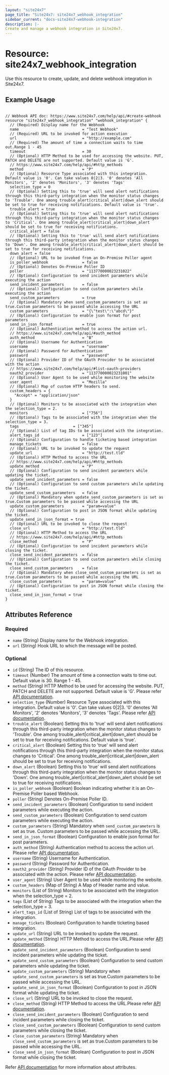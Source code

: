 ```yaml
---
layout: "site24x7"
page_title: "Site24x7: site24x7_webhook_integration"
sidebar_current: "docs-site24x7-webhook-integration"
description: |-
Create and manage a webhook integration in Site24x7.
---
```


# Resource: site24x7\_webhook\_integration

Use this resource to create, update, and delete webhook integration in Site24x7.

## Example Usage

```hcl

// Webhook API doc: https://www.site24x7.com/help/api/#create-webhook
resource "site24x7_webhook_integration" "webhook_integration" {
  // (Required) Display name for the Webhook
  name                            = "Test Webhook"
  // (Required) URL to be invoked for action execution
  url                             = "http://example.com"
  // (Required) The amount of time a connection waits to time out.Range 1 - 45
  timeout                         = 30
  // (Optional) HTTP Method to be used for accessing the website. PUT, PATCH and DELETE are not supported. Default value is 'G'.
  // https://www.site24x7.com/help/api/#http_methods
  method                          = "P"
  // (Optional) Resource Type associated with this integration. Default value is '0'. Can take values 0|2|3. '0' denotes 'All Monitors', '2' denotes 'Monitors', '3' denotes 'Tags'
  selection_type = 0
  // (Optional) Setting this to 'true' will send alert notifications through this third-party integration when the monitor status changes to 'Trouble'. One among trouble_alert|critical_alert|down_alert should be set to true for receiving notifications. Default value is 'true'.
  trouble_alert = true
  // (Optional) Setting this to 'true' will send alert notifications through this third-party integration when the monitor status changes to 'Critical'. One among trouble_alert|critical_alert|down_alert should be set to true for receiving notifications.
  critical_alert = false
  // (Optional) Setting this to 'true' will send alert notifications through this third-party integration when the monitor status changes to 'Down'. One among trouble_alert|critical_alert|down_alert should be set to true for receiving notifications.
  down_alert = false
  // (Optional) URL to be invoked from an On-Premise Poller agent
  is_poller_webhook               = false
  // (Optional) Denotes On-Premise Poller ID
  poller                          = "113770000023231022"
  // (Optional) Configuration to send incident parameters while executing the action
  send_incident_parameters        = false
  // (Optional) Configuration to send custom parameters while executing the action
  send_custom_parameters          = true
  // (Optional) Mandatory when send_custom_parameters is set as true.Custom parameters to be passed while accessing the URL
  custom_parameters               = "{\"test\":\"abcd\"}"
  // (Optional) Configuration to enable json format for post parameters
  send_in_json_format             = true
  // (Optional) Authentication method to access the action url.
  // https://www.site24x7.com/help/api/#auth_method
  auth_method                     = "B"
  // (Optional) Username for Authentication
  username                        = "username"
  // (Optional) Password for Authentication
  password                        = "password"
  // (Optional) Provider ID of the OAuth Provider to be associated with the action
  // https://www.site24x7.com/help/api/#list-oauth-providers
  oauth2_provider                 = "113770000023231001"
  // (Optional) User Agent to be used while monitoring the website
  user_agent                      = "Mozilla"
  // (Optional) Map of custom HTTP headers to send.
  custom_headers = {
    "Accept" = "application/json"
  }
  // (Optional) Monitors to be associated with the integration when the selection_type = 2.
  monitors                        = ["756"]
  // (Optional) Tags to be associated with the integration when the selection_type = 3.
  tags                        = ["345"]
  // (Optional) List of tag IDs to be associated with the integration.
  alert_tags_id                   = ["123"]
  // (Optional) Configuration to handle ticketing based integration
  manage_tickets                  = false
  // (Optional) URL to be invoked to update the request
  update_url                      = "http://test.tld"
  // (Optional) HTTP Method to access the URL
  // https://www.site24x7.com/help/api/#http_methods
  update_method                   = "P"
  // (Optional) Configuration to send incident parameters while updating the ticket.
  update_send_incident_parameters = false
  // (Optional) Configuration to send custom parameters while updating the ticket.
  update_send_custom_parameters   = false
  // (Optional) Mandatory when update_send_custom_parameters is set as true.Custom parameters to be passed while accessing the URL
  update_custom_parameters        = "param=value"
  // (Optional) Configuration to post in JSON format while updating the ticket.
  update_send_in_json_format = true
  // (Optional) URL to be invoked to close the request
  close_url                       = "http://test.tld"
  // (Optional) HTTP Method to access the URL
  // https://www.site24x7.com/help/api/#http_methods
  close_method                    = "P"
  // (Optional) Configuration to send incident parameters while closing the ticket.
  close_send_incident_parameters  = false
  // (Optional) Configuration to send custom parameters while closing the ticket.
  close_send_custom_parameters    = false
  // (Optional) Mandatory when close_send_custom_parameters is set as true.Custom parameters to be passed while accessing the URL
  close_custom_parameters         = "param=value"
  // (Optional) Configuration to post in JSON format while closing the ticket.
  close_send_in_json_format = true
}

```

## Attributes Reference

### Required

* `name` (String) Display name for the Webhook integration.
* `url` (String) Hook URL to which the message will be posted.

### Optional

* `id` (String) The ID of this resource.
* `timeout` (Number) The amount of time a connection waits to time out. Default value is 30. Range 1 - 45.
* `method` (String) HTTP Method to be used for accessing the website. PUT, PATCH and DELETE are not supported. Default value is 'G'. Please refer [API documentation](https://www.site24x7.com/help/api/#http_methods).
* `selection_type` (Number) Resource Type associated with this integration. Default value is '0'. Can take values 0|2|3. '0' denotes 'All Monitors', '2' denotes 'Monitors', '3' denotes 'Tags'. Please refer [API documentation](https://www.site24x7.com/help/api/#resource_type_constants).
* `trouble_alert` (Boolean) Setting this to 'true' will send alert notifications through this third-party integration when the monitor status changes to 'Trouble'. One among trouble_alert|critical_alert|down_alert should be set to true for receiving notifications.  Default value is 'true'.
* `critical_alert` (Boolean) Setting this to 'true' will send alert notifications through this third-party integration when the monitor status changes to 'Critical'. One among trouble_alert|critical_alert|down_alert should be set to true for receiving notifications.
* `down_alert` (Boolean) Setting this to 'true' will send alert notifications through this third-party integration when the monitor status changes to 'Down'. One among trouble_alert|critical_alert|down_alert should be set to true for receiving notifications.
* `is_poller_webhook` (Boolean) Boolean indicating whether it is an On-Premise Poller based Webhook.
* `poller` (String) Denotes On-Premise Poller ID.
* `send_incident_parameters` (Boolean) Configuration to send incident parameters while executing the action.
* `send_custom_parameters` (Boolean) Configuration to send custom parameters while executing the action.
* `custom_parameters` (String) Mandatory when `send_custom_parameters` is set as true. Custom parameters to be passed while accessing the URL.
* `send_in_json_format` (Boolean) Configuration to enable json format for post parameters.
* `auth_method` (String) Authentication method to access the action url. Please refer [API documentation](https://www.site24x7.com/help/api/#auth_method).
* `username` (String) Username for Authentication.
* `password` (String) Password for Authentication.
* `oauth2_provider` (String) Provider ID of the OAuth Provider to be associated with the action. Please refer [API documentation](https://www.site24x7.com/help/api/#list-oauth-providers).
* `user_agent` (String) User Agent to be used while monitoring the website.
* `custom_headers` (Map of String) A Map of Header name and value.
* `monitors` (List of String) Monitors to be associated with the integration when the selection_type = 2.
* `tags` (List of String) Tags to be associated with the integration when the selection_type = 3.
* `alert_tags_id` (List of String) List of tags to be associated with the integration.
* `manage_tickets` (Boolean) Configuration to handle ticketing based integration.
* `update_url` (String) URL to be invoked to update the request.
* `update_method` (String) HTTP Method to access the URL.Please refer [API documentation](https://www.site24x7.com/help/api/#http_methods).
* `update_send_incident_parameters` (Boolean) Configuration to send incident parameters while updating the ticket.
* `update_send_custom_parameters` (Boolean) Configuration to send custom parameters while updating the ticket.
* `update_custom_parameters` (String) Mandatory when `update_send_custom_parameters` is set as true.Custom parameters to be passed while accessing the URL.
* `update_send_in_json_format` (Boolean) Configuration to post in JSON format while updating the ticket.
* `close_url` (String) URL to be invoked to close the request.
* `close_method` (String) HTTP Method to access the URL.Please refer [API documentation](https://www.site24x7.com/help/api/#http_methods).
* `close_send_incident_parameters` (Boolean) Configuration to send incident parameters while closing the ticket.
* `close_send_custom_parameters` (Boolean) Configuration to send custom parameters while closing the ticket.
* `close_custom_parameters` (String) Mandatory when `close_send_custom_parameters` is set as true.Custom parameters to be passed while accessing the URL.
* `close_send_in_json_format` (Boolean) Configuration to post in JSON format while closing the ticket.


Refer [API documentation](https://www.site24x7.com/help/api/#create-webhook) for more information about attributes.